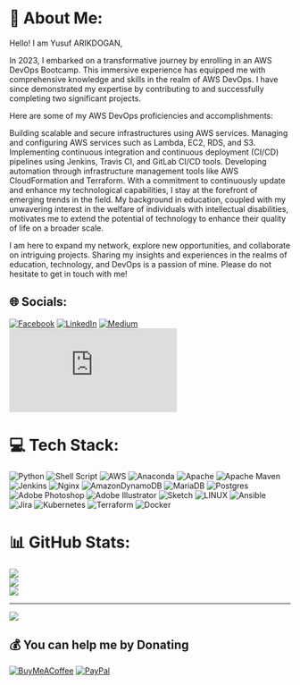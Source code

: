 # 💫 About Me:
Hello! I am Yusuf ARIKDOGAN,

In 2023, I embarked on a transformative journey by enrolling in an AWS DevOps Bootcamp. This immersive experience has equipped me with comprehensive knowledge and skills in the realm of AWS DevOps. I have since demonstrated my expertise by contributing to and successfully completing two significant projects.

Here are some of my AWS DevOps proficiencies and accomplishments:

Building scalable and secure infrastructures using AWS services.
Managing and configuring AWS services such as Lambda, EC2, RDS, and S3.
Implementing continuous integration and continuous deployment (CI/CD) pipelines using Jenkins, Travis CI, and GitLab CI/CD tools.
Developing automation through infrastructure management tools like AWS CloudFormation and Terraform.
With a commitment to continuously update and enhance my technological capabilities, I stay at the forefront of emerging trends in the field. My background in education, coupled with my unwavering interest in the welfare of individuals with intellectual disabilities, motivates me to extend the potential of technology to enhance their quality of life on a broader scale.

I am here to expand my network, explore new opportunities, and collaborate on intriguing projects. Sharing my insights and experiences in the realms of education, technology, and DevOps is a passion of mine. Please do not hesitate to get in touch with me!


## 🌐 Socials:
[![Facebook](https://img.shields.io/badge/Facebook-%231877F2.svg?logo=Facebook&logoColor=white)](https://facebook.com/YusufARIKDOGAN) [![LinkedIn](https://img.shields.io/badge/LinkedIn-%230077B5.svg?logo=linkedin&logoColor=white)](https://linkedin.com/in/YusufARIKDOGAN) [![Medium](https://img.shields.io/badge/Medium-12100E?logo=medium&logoColor=white)](https://medium.com/@@yusufarikdogan) [![Instagram](https://icon-library.com/icon/instagram-icon-16x16-23.html)](https://www.instagram.com/yusufarikdogan/)

# 💻 Tech Stack:
![Python](https://img.shields.io/badge/python-3670A0?style=for-the-badge&logo=python&logoColor=ffdd54) ![Shell Script](https://img.shields.io/badge/shell_script-%23121011.svg?style=for-the-badge&logo=gnu-bash&logoColor=white) ![AWS](https://img.shields.io/badge/AWS-%23FF9900.svg?style=for-the-badge&logo=amazon-aws&logoColor=white) ![Anaconda](https://img.shields.io/badge/Anaconda-%2344A833.svg?style=for-the-badge&logo=anaconda&logoColor=white) ![Apache](https://img.shields.io/badge/apache-%23D42029.svg?style=for-the-badge&logo=apache&logoColor=white) ![Apache Maven](https://img.shields.io/badge/Apache%20Maven-C71A36?style=for-the-badge&logo=Apache%20Maven&logoColor=white) ![Jenkins](https://img.shields.io/badge/jenkins-%232C5263.svg?style=for-the-badge&logo=jenkins&logoColor=white) ![Nginx](https://img.shields.io/badge/nginx-%23009639.svg?style=for-the-badge&logo=nginx&logoColor=white) ![AmazonDynamoDB](https://img.shields.io/badge/Amazon%20DynamoDB-4053D6?style=for-the-badge&logo=Amazon%20DynamoDB&logoColor=white) ![MariaDB](https://img.shields.io/badge/MariaDB-003545?style=for-the-badge&logo=mariadb&logoColor=white) ![Postgres](https://img.shields.io/badge/postgres-%23316192.svg?style=for-the-badge&logo=postgresql&logoColor=white) ![Adobe Photoshop](https://img.shields.io/badge/adobephotoshop-%2331A8FF.svg?style=for-the-badge&logo=adobephotoshop&logoColor=white) ![Adobe Illustrator](https://img.shields.io/badge/adobeillustrator-%23FF9A00.svg?style=for-the-badge&logo=adobeillustrator&logoColor=white) ![Sketch](https://img.shields.io/badge/Sketch-FFB387?style=for-the-badge&logo=sketch&logoColor=black) ![LINUX](https://img.shields.io/badge/Linux-FCC624?style=for-the-badge&logo=linux&logoColor=black) ![Ansible](https://img.shields.io/badge/ansible-%231A1918.svg?style=for-the-badge&logo=ansible&logoColor=white) ![Jira](https://img.shields.io/badge/jira-%230A0FFF.svg?style=for-the-badge&logo=jira&logoColor=white) ![Kubernetes](https://img.shields.io/badge/kubernetes-%23326ce5.svg?style=for-the-badge&logo=kubernetes&logoColor=white) ![Terraform](https://img.shields.io/badge/terraform-%235835CC.svg?style=for-the-badge&logo=terraform&logoColor=white) ![Docker](https://img.shields.io/badge/docker-%230db7ed.svg?style=for-the-badge&logo=docker&logoColor=white)
# 📊 GitHub Stats:
![](https://github-readme-stats.vercel.app/api?username=YusufArikdogan&theme=dark&hide_border=false&include_all_commits=false&count_private=false)<br/>
![](https://github-readme-streak-stats.herokuapp.com/?user=YusufArikdogan&theme=dark&hide_border=false)<br/>
![](https://github-readme-stats.vercel.app/api/top-langs/?username=YusufArikdogan&theme=dark&hide_border=false&include_all_commits=false&count_private=false&layout=compact)

---
[![](https://visitcount.itsvg.in/api?id=YusufArikdogan&icon=0&color=0)](https://visitcount.itsvg.in)

  ## 💰 You can help me by Donating
  [![BuyMeACoffee](https://img.shields.io/badge/Buy%20Me%20a%20Coffee-ffdd00?style=for-the-badge&logo=buy-me-a-coffee&logoColor=black)](https://bmc.link/yusufarikdk) [![PayPal](https://img.shields.io/badge/PayPal-00457C?style=for-the-badge&logo=paypal&logoColor=white)](https://paypal.me/insaniso@gmail.com) 

  
<!-- Proudly created with GPRM ( https://gprm.itsvg.in ) -->
